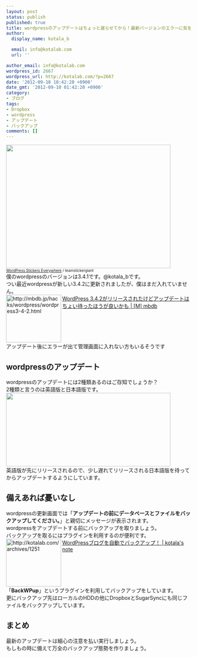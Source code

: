 ```yaml
---
layout: post
status: publish
published: true
title: wordpressのアップデートはちょっと遅らせてから！最新バージョンのエラーに気をつけよう！
author:
  display_name: kotala_b

  email: info@kotalab.com
  url: ''

author_email: info@kotalab.com
wordpress_id: 2667
wordpress_url: http://kotalab.com/?p=2667
date: '2012-09-10 10:42:20 +0900'
date_gmt: '2012-09-10 01:42:20 +0900'
category:
- ブログ
tags:
- Dropbox
- wordpress
- アップデート
- バックアップ
comments: []
---
```

<p><a href="http://kotalab.com/wp-content/uploads/link_120708.jpg" target="_blank"><img src="http://kotalab.com/wp-content/uploads/link_120708.jpg" alt="" title="link_120708" width="448" height="336" class="alignnone size-full wp-image-1330" /></a><br />
<span style="font-size:10px;"><a href="http://www.flickr.com/photos/stickergiant/3769771267/" target="_blank">WordPress Stickers Everywhere</a> / teamstickergiant</span><br />
僕のwordpressのバージョンは3.4.1です。@kotala_bです。<br />
つい最近wordpressが新しい3.4.2に更新されましたが、僕はまだ入れていません。<br />
<a href="http://mbdb.jp/hacks/wordpress/wordpress3-4-2.html" target="_blank"><img src="http://capture.heartrails.com/150x130?http://mbdb.jp/hacks/wordpress/wordpress3-4-2.html" alt="http://mbdb.jp/hacks/wordpress/wordpress3-4-2.html" width="150" height="130" align="left" /></a><a href="http://mbdb.jp/hacks/wordpress/wordpress3-4-2.html" target="_blank">WordPress 3.4.2がリリースされたけどアップデートはちょい待ったほうが良いかも | [M] mbdb</a><br style="clear:both;" />アップデート後にエラーが出て管理画面に入れない方もいるそうです<br />
<!--more--></p>
<h2>wordpressのアップデート</h2>
<p>wordpressのアップデートには2種類あるのはご存知でしょうか？<br />
2種類と言うのは英語版と日本語版です。<br />
<a href="http://kotalab.com/wp-content/uploads/wordpress_120910.jpg" target="_blank"><img src="http://kotalab.com/wp-content/uploads/wordpress_120910.jpg" alt="" title="wordpress_120910" width="448" height="200" class="alignnone size-full wp-image-2668" /></a><br />
英語版が先にリリースされるので、少し遅れてリリースされる日本語版を待ってからアップデートするようにしています。</p>
<h2>備えあれば憂いなし</h2>
<p>wordpressの更新画面では「<strong>アップデートの前にデータベースとファイルをバックアップしてください。</strong>」と親切にメッセージが表示されます。<br />
wordpressをアップデートする前にバックアップを取りましょう。<br />
バックアップを取るにはプラグインを利用するのが便利です。<br />
<a href="http://kotalab.com/wordpress-backwpup" target="_blank"><img src="http://capture.heartrails.com/150x130?http://kotalab.com/wordpress-backwpup" alt="http://kotalab.com/archives/1251" width="150" height="130" align="left" /></a><a href="http://kotalab.com/wordpress-backwpup" target="_blank">WordPressブログを自動でバックアップ！ | kotala's note</a><br style="clear:both;" />「<strong>BackWPup</strong>」というプラグインを利用してバックアップをしています。<br />
更にバックアップ先はローカルのHDDの他にDropboxとSugarSyncにも同じファイルをバックアップしています。</p>
<h2>まとめ</h2>
<p>最新のアップデートは細心の注意を払い実行しましょう。<br />
もしもの時に備えて万全のバックアップ態勢を作りましょう。</p>
